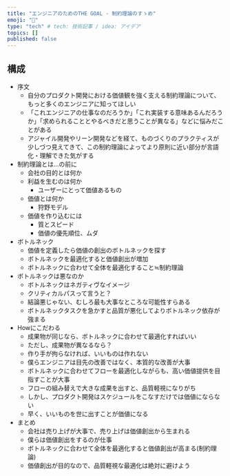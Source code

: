 ```yaml
---
title: "エンジニアのためのTHE GOAL - 制約理論のすゝめ"
emoji: "🏃"
type: "tech" # tech: 技術記事 / idea: アイデア
topics: []
published: false
---
```


## 構成

- 序文
    - 自分のプロダクト開発における価値観を強く支える制約理論について、もっと多くのエンジニアに知ってほしい
    - 「これエンジニアの仕事なのだろうか」「これ実装する意味あるんだろうか」「求められることとやるべきだと思うことが異なる」などに悩みだことがある
    - アジャイル開発やリーン開発などを経て、ものづくりのプラクティスが少しづつ見えてきて、この制約理論によってより原則に近い部分が言語化・理解できた気がする
- 制約理論とは…の前に
    - 会社の目的とは何か
    - 利益を生むのは何か
        - ユーザーにとって価値あるもの
    - 価値とは何か
        - 狩野モデル
    - 価値を作り込むには
        - 質とスピード
        - 価値の優先順位、ムダ
- ボトルネック
    - 価値を定義したら価値の創出のボトルネックを探す
    - ボトルネックを最適化すると価値創出が増加
    - ボトルネックに合わせて全体を最適化すること≒制約理論
- ボトルネックは悪なのか
    - ボトルネックはネガティヴなイメージ
    - クリティカルパスって言うと？
    - 結論悪じゃない、むしろ最も大事なところな可能性すらある
    - ボトルネックタスクを急かすと品質が悪化してよりボトルネック依存が強まる
- Howにこだわる
    - 成果物が同じなら、ボトルネックに合わせて最適化すればいい
    - ただし、成果物が異なるなら？
    - 作り手が拘らなければ、いいものは作れない
    - 僕らエンジニアは目先の改善ではなく、本質的な改善が大事
    - ボトルネックに合わせてフローを最適化しながらも、高い価値提供を目指すことが大事
    - フローの組み替えで大きな成果を出すと、品質軽視になりがち
    - しかし、プロダクト開発はスケジュールをこなすだけでは価値にならない
    - 早く、いいものを世に出すことが価値になる
- まとめ
    - 会社は売り上げが大事で、売り上げは価値創出から生まれる
    - 僕らは価値創出をするのが仕事
    - ボトルネックに合わせて全体を最適化すると価値創出が高まる(制約理論)
    - 価値創出が目的なので、品質軽視な最適化は絶対に避けよう
